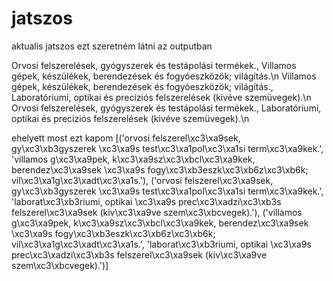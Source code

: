 # jatszos
aktualis jatszos
ezt szeretném látni az outputban

Orvosi felszerelések, gyógyszerek és testápolási termékek., Villamos gépek, készülékek, berendezések és fogyóeszközök; világítás.\n
Villamos gépek, készülékek, berendezések és fogyóeszközök; világítás., Laboratóriumi, optikai és precíziós felszerelések (kivéve szemüvegek).\n
Orvosi felszerelések, gyógyszerek és testápolási termékek., Laboratóriumi, optikai és precíziós felszerelések (kivéve szemüvegek).\n

ehelyett most ezt kapom
[('orvosi felszerel\xc3\xa9sek, gy\xc3\xb3gyszerek \xc3\xa9s test\xc3\xa1pol\xc3\xa1si term\xc3\xa9kek.', 'villamos g\xc3\xa9pek, k\xc3\xa9sz\xc3\xbcl\xc3\xa9kek, berendez\xc3\xa9sek \xc3\xa9s fogy\xc3\xb3eszk\xc3\xb6z\xc3\xb6k; vil\xc3\xa1g\xc3\xadt\xc3\xa1s.'), ('orvosi felszerel\xc3\xa9sek, gy\xc3\xb3gyszerek \xc3\xa9s test\xc3\xa1pol\xc3\xa1si term\xc3\xa9kek.', 'laborat\xc3\xb3riumi, optikai \xc3\xa9s prec\xc3\xadzi\xc3\xb3s felszerel\xc3\xa9sek (kiv\xc3\xa9ve szem\xc3\xbcvegek).'), ('villamos g\xc3\xa9pek, k\xc3\xa9sz\xc3\xbcl\xc3\xa9kek, berendez\xc3\xa9sek \xc3\xa9s fogy\xc3\xb3eszk\xc3\xb6z\xc3\xb6k; vil\xc3\xa1g\xc3\xadt\xc3\xa1s.', 'laborat\xc3\xb3riumi, optikai \xc3\xa9s prec\xc3\xadzi\xc3\xb3s felszerel\xc3\xa9sek (kiv\xc3\xa9ve szem\xc3\xbcvegek).')]


